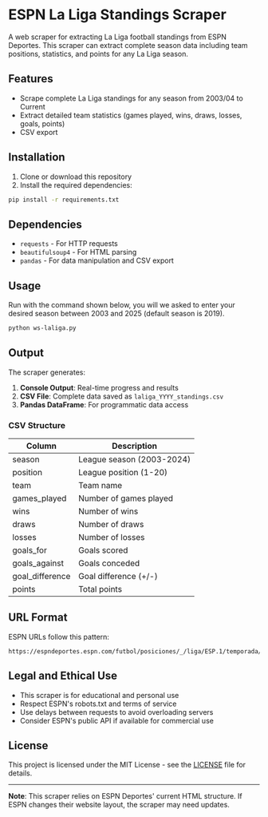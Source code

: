 # ESPN La Liga Standings Scraper

A web scraper for extracting La Liga football standings from ESPN Deportes. This scraper can extract complete season data including team positions, statistics, and points for any La Liga season.

## Features

- Scrape complete La Liga standings for any season from 2003/04 to Current
- Extract detailed team statistics (games played, wins, draws, losses, goals, points)
- CSV export


## Installation

1. Clone or download this repository
2. Install the required dependencies:

```bash
pip install -r requirements.txt
```

## Dependencies

- `requests` - For HTTP requests
- `beautifulsoup4` - For HTML parsing
- `pandas` - For data manipulation and CSV export

## Usage

Run with the command shown below, you will we asked to enter your desired season between 2003 and 2025 (default season is 2019).

```bash
python ws-laliga.py
```

## Output

The scraper generates:

1. **Console Output**: Real-time progress and results
2. **CSV File**: Complete data saved as `laliga_YYYY_standings.csv`
3. **Pandas DataFrame**: For programmatic data access

### CSV Structure

| Column | Description |
|--------|-------------|
| season | League season (2003-2024)
| position | League position (1-20) |
| team | Team name |
| games_played | Number of games played |
| wins | Number of wins |
| draws | Number of draws |
| losses | Number of losses |
| goals_for | Goals scored |
| goals_against | Goals conceded |
| goal_difference | Goal difference (+/-) |
| points | Total points |

## URL Format

ESPN URLs follow this pattern:
```
https://espndeportes.espn.com/futbol/posiciones/_/liga/ESP.1/temporada/{YEAR}
```

## Legal and Ethical Use

- This scraper is for educational and personal use
- Respect ESPN's robots.txt and terms of service
- Use delays between requests to avoid overloading servers
- Consider ESPN's public API if available for commercial use

## License

This project is licensed under the MIT License - see the [LICENSE](LICENSE) file for details.

---

**Note**: This scraper relies on ESPN Deportes' current HTML structure. If ESPN changes their website layout, the scraper may need updates.
